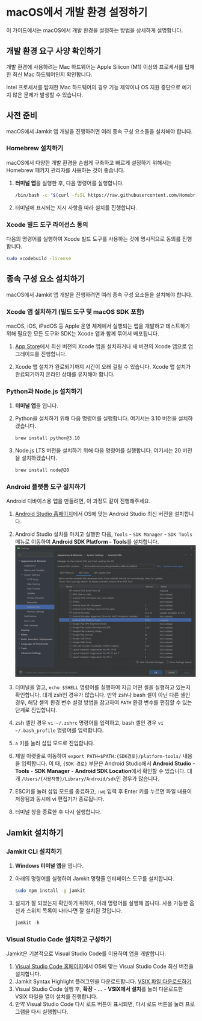 # macOS에서 개발 환경 설정하기

이 가이드에서는 macOS에서 개발 환경을 설정하는 방법을 상세하게 설명합니다.

## 개발 환경 요구 사양 확인하기

개발 환경에 사용하려는 Mac 하드웨어는 Apple Silicon (M1) 이상의 프로세서를 탑재한 최신 Mac 하드웨어인지 확인합니다.

Intel 프로세서를 탑재한 Mac 하드웨어의 경우 기능 제약이나 OS 지원 중단으로 예기치 않은 문제가 발생할 수 있습니다.

## 사전 준비

macOS에서 Jamkit 앱 개발을 진행하려면 여러 종속 구성 요소들을 설치해야 합니다.

### Homebrew 설치하기

macOS에서 다양한 개발 환경을 손쉽게 구축하고 빠르게 설정하기 위해서는 Homebrew 패키지 관리자를 사용하는 것이 좋습니다.

1. **터미널 앱**을 실행한 후, 다음 명령어를 실행합니다.

    ```zsh
    /bin/bash -c "$(curl -fsSL https://raw.githubusercontent.com/Homebrew/install/HEAD/install.sh)"
    ```

1. 터미널에 표시되는 지시 사항을 따라 설치를 진행합니다.

### Xcode 빌드 도구 라이선스 동의

다음의 명령어를 실행하여 Xcode 빌드 도구를 사용하는 것에 명시적으로 동의를 진행합니다.

```zsh
sudo xcodebuild -license
```

## 종속 구성 요소 설치하기

macOS에서 Jamkit 앱 개발을 진행하려면 여러 종속 구성 요소들을 설치해야 합니다.

### Xcode 앱 설치하기 (빌드 도구 및 macOS SDK 포함)

macOS, iOS, iPadOS 등 Apple 운영 체제에서 실행되는 앱을 개발하고 테스트하기 위해 필요한 모든 도구와 SDK는 Xcode 앱과 함께 묶어서 배포됩니다.

1. [App Store](https://apps.apple.com/kr/app/xcode/id497799835)에서 최신 버전의 Xcode 앱을 설치하거나 새 버전의 Xcode 앱으로 업그레이드를 진행합니다.

1. Xcode 앱 설치가 완료되기까지 시간이 오래 걸릴 수 있습니다. Xcode 앱 설치가 완료되기까지 온라인 상태를 유지해야 합니다.

### Python과 Node.js 설치하기

1. **터미널 앱**을 엽니다.

1. Python을 설치하기 위해 다음 명령어를 실행합니다. 여기서는 3.10 버전을 설치하겠습니다.

    ```zsh
    brew install python@3.10
    ```

1. Node.js LTS 버전을 설치하기 위해 다음 명령어를 실행합니다. 여기서는 20 버전을 설치하겠습니다.

    ```zsh
    brew install node@20
    ```

### Android 플랫폼 도구 설치하기

Android 디바이스용 앱을 만들려면, 이 과정도 같이 진행해주세요.

1. [Android Studio 홈페이지](https://developer.android.com/studio?hl=ko)에서 OS에 맞는 Android Studio 최신 버전을 설치합니다.

1. Android Studio 설치를 마치고 실행한 다음, `Tools` - `SDK Manager` - `SDK Tools` 메뉴로 이동하여 **Android SDK Platform - Tools**를 설치합니다.
   ![](images/android-studio-sdk-platform-tools.png)

1. 터미널을 열고, `echo $SHELL` 명령어를 실행하여 지금 어떤 셸을 실행하고 있는지 확인합니다. 대개 zsh인 경우가 많습니다. 만약 zsh나 bash 셸이 아닌 다른 셸인 경우, 해당 셸의 환경 변수 설정 방법을 참고하여 `PATH` 환경 변수를 편집할 수 있는 단계로 진입합니다.

1. zsh 셸인 경우 `vi ~/.zshrc` 명령어를 입력하고, bash 셸인 경우 `vi ~/.bash_profile` 명령어를 입력합니다.

1. `a` 키를 눌러 삽입 모드로 진입합니다.

1. 제일 아랫줄로 이동하여 `export PATH=$PATH:{SDK경로}/platform-tools/` 내용을 입력합니다. 이 때, `{SDK 경로}` 부분은 Android Studio에서 **Android Studio** - **Tools** - **SDK Manager** - **Android SDK Location**에서 확인할 수 있습니다. 대개 `/Users/{사용자명}/Library/Android/sdk`인 경우가 많습니다.

1. ESC키를 눌러 삽입 모드를 종료하고, `:wq` 입력 후 Enter 키를 누르면 파일 내용이 저장됨과 동시에 vi 편집기가 종료됩니다.

1. 터미널 창을 종료한 후 다시 실행합니다.

## Jamkit 설치하기

### Jamkit CLI 설치하기

1. **Windows 터미널 앱**을 엽니다.

1. 아래의 명령어를 실행하여 Jamkit 명령줄 인터페이스 도구를 설치합니다.

    ```zsh
    sudo npm install -g jamkit
    ```

1. 설치가 잘 되었는지 확인하기 위하여, 아래 명령어를 실행해 봅니다. 사용 가능한 옵션과 스위치 목록이 나타나면 잘 설치된 것입니다.

    ```powershell
    jamkit -h
    ```

### Visual Studio Code 설치하고 구성하기

Jamkit은 기본적으로 Visual Studio Code를 이용하여 앱을 개발합니다.

1. [Visual Studio Code 홈페이지](https://code.visualstudio.com/download)에서 OS에 맞는 Visual Studio Code 최신 버전을 설치합니다.
1. Jamkit Syntax Highlight 플러그인을 다운로드합니다.
   [VSIX 파일 다운로드하기](/releases/vscode-jamkit-0.2.1.vsix)
1. Visual Studio Code 실행 후, **확장** - *...* - **VSIX에서 설치**를 눌러 다운로드한 VSIX 파일을 열어 설치를 진행합니다.
1. 만약 Visual Studio Code 다시 로드 버튼이 표시되면, 다시 로드 버튼을 눌러 프로그램을 다시 실행합니다.
